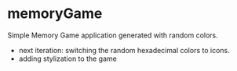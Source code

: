 # memoryGame
Simple Memory Game application generated with random colors.
* next iteration: switching the random hexadecimal colors to icons.
* adding stylization to the game
